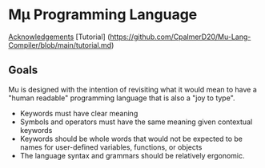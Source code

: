 # Mμ Programming Language
[Acknowledgements](https://github.com/CpalmerD20/Mu-Lang-Compiler/blob/main/thank_you.md)
[Tutorial] (https://github.com/CpalmerD20/Mu-Lang-Compiler/blob/main/tutorial.md)

## Goals
Mu is designed with the intention of revisiting what it would mean to have a "human readable" programming language that is also a "joy to type".
* Keywords must have clear meaning
* Symbols and operators must have the same meaning given contextual keywords
* Keywords should be whole words that would not be expected to be names for user-defined variables, functions, or objects
* The language syntax and grammars should be relatively ergonomic. 
